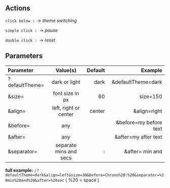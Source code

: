 ## Actions

`click below : `-> _theme switching_

`simple click : `-> _pause_

`double click : `-> _reset_

## Parameters

| Parameter      |        Value(s)        | Default |                Example |
| :------------- | :--------------------: | ------: | ---------------------: |
| ?defaultTheme= |     dark or light      |    dark |     &defaultTheme=dark |
| &size=         |    font size in px     |      60 |               size=150 |
| &align=        | left, right or center  |  center |           &align=right |
| &before=       |          any           |         | &before=my before text |
| &after=        |          any           |         |   &after=my after text |
| &separator=    | separate mins and secs |       : |        &after= min and |

**full example:** `/?defaultTheme=dark&align=left&size=30&before=Chrono%20:%20&separator=%20min%20and%20&after=%20sec` ( %20 = space )
